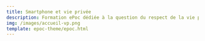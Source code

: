 ```yaml
---
title: Smartphone et vie privée
description: Formation ePoc dédiée à la question du respect de la vie privée lorsque l'on utilise nos assistants personnels, smartphone ou tablette.
img: /images/accueil-vp.png
template: epoc-theme/epoc.html
---
```

